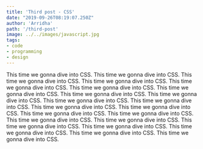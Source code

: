 ```yaml
---
title: 'Third post - CSS'
date: "2019-09-26T08:19:07.250Z"
author: 'Arridha'
path: '/third-post'
image: ../../images/javascript.jpg
tags: 
- code
- programming
- design
---
```


This time we gonna dive into CSS. This time we gonna dive into CSS. This time we gonna dive into CSS. This time we gonna dive into CSS. This time we gonna dive into CSS. This time we gonna dive into CSS. This time we gonna dive into CSS. This time we gonna dive into CSS. This time we gonna dive into CSS. This time we gonna dive into CSS. This time we gonna dive into CSS. This time we gonna dive into CSS. This time we gonna dive into CSS. This time we gonna dive into CSS. This time we gonna dive into CSS. This time we gonna dive into CSS. This time we gonna dive into CSS. This time we gonna dive into CSS. This time we gonna dive into CSS. This time we gonna dive into CSS. This time we gonna dive into CSS. This time we gonna dive into CSS. 